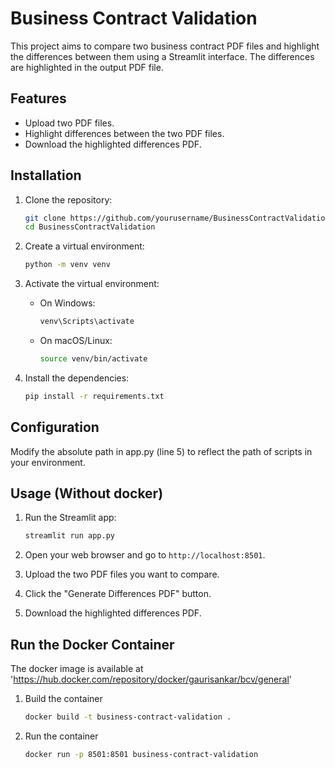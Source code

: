 # Business Contract Validation

This project aims to compare two business contract PDF files and highlight the differences between them using a Streamlit interface. The differences are highlighted in the output PDF file.

## Features

- Upload two PDF files.
- Highlight differences between the two PDF files.
- Download the highlighted differences PDF.

## Installation

1. Clone the repository:
    ```bash
    git clone https://github.com/yourusername/BusinessContractValidation.git
    cd BusinessContractValidation
    ```

2. Create a virtual environment:
    ```bash
    python -m venv venv
    ```

3. Activate the virtual environment:

    - On Windows:
        ```bash
        venv\Scripts\activate
        ```
    - On macOS/Linux:
        ```bash
        source venv/bin/activate
        ```

4. Install the dependencies:
    ```bash
    pip install -r requirements.txt
    ```
## Configuration
Modify the absolute path in app.py (line 5) to reflect the path of scripts in your environment. 

## Usage (Without docker)

1. Run the Streamlit app:
    ```bash
    streamlit run app.py
    ```

2. Open your web browser and go to `http://localhost:8501`.

3. Upload the two PDF files you want to compare.

4. Click the "Generate Differences PDF" button.

5. Download the highlighted differences PDF.

## Run the Docker Container

The docker image is available at 'https://hub.docker.com/repository/docker/gaurisankar/bcv/general'

1) Build the container 

    ```bash
    docker build -t business-contract-validation .
    ```
2) Run the container

    ```bash
    docker run -p 8501:8501 business-contract-validation
    ```


